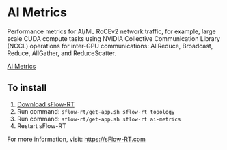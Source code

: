 # AI Metrics

Performance metrics for AI/ML RoCEv2 network traffic, for example, large scale CUDA compute tasks using NVIDIA Collective Communication Library (NCCL) operations for inter-GPU communications: AllReduce, Broadcast, Reduce, AllGather, and ReduceScatter.

[AI Metrics](https://blog.sflow.com/2025/02/ai-metrics.html)

## To install

1. [Download sFlow-RT](https://sflow-rt.com/download.php)
2. Run command: `sflow-rt/get-app.sh sflow-rt topology`
4. Run command: `sflow-rt/get-app.sh sflow-rt ai-metrics`
5. Restart sFlow-RT

For more information, visit:
https://sFlow-RT.com
